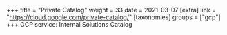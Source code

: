 +++
title = "Private Catalog"
weight = 33
date = 2021-03-07
[extra]
link = "https://cloud.google.com/private-catalog/"
[taxonomies]
groups = ["gcp"]
+++
GCP service: Internal Solutions Catalog

